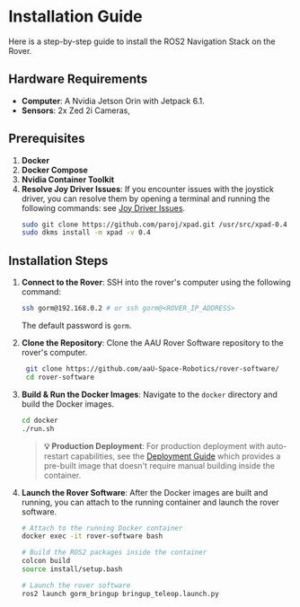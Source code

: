# Installation Guide
Here is a step-by-step guide to install the ROS2 Navigation Stack on the Rover.

## Hardware Requirements
- **Computer**: A Nvidia Jetson Orin with Jetpack 6.1.
- **Sensors**: 2x Zed 2i Cameras,
## Prerequisites
1. **Docker**
2. **Docker Compose**
3. **Nvidia Container Toolkit**
4. **Resolve Joy Driver Issues**: If you encounter issues with the joystick driver, you can resolve them by opening a terminal and running the following commands: see [Joy Driver Issues](https://forums.developer.nvidia.com/t/logitech-f710-kernel-module-issues-jetpack-6/296904/21).
     ```bash
     sudo git clone https://github.com/paroj/xpad.git /usr/src/xpad-0.4
     sudo dkms install -m xpad -v 0.4
     ```

## Installation Steps
1. **Connect to the Rover**: SSH into the rover's computer using the following command:
   ```bash
   ssh gorm@192.168.0.2 # or ssh gorm@<ROVER_IP_ADDRESS>
   ```
   The default password is `gorm`.

2. **Clone the Repository**: Clone the AAU Rover Software repository to the rover's computer.
   ```bash
    git clone https://github.com/aaU-Space-Robotics/rover-software/
    cd rover-software
    ```
3. **Build & Run the Docker Images**: Navigate to the `docker` directory and build the Docker images.
    ```bash
    cd docker
    ./run.sh
    ```

    > **💡 Production Deployment**: For production deployment with auto-restart capabilities, see the [Deployment Guide](../../deployment/overview.md) which provides a pre-built image that doesn't require manual building inside the container.

4. **Launch the Rover Software**: After the Docker images are built and running, you can attach to the running container and launch the rover software.
    ```bash
    # Attach to the running Docker container
    docker exec -it rover-software bash

    # Build the ROS2 packages inside the container
    colcon build
    source install/setup.bash

    # Launch the rover software
    ros2 launch gorm_bringup bringup_teleop.launch.py
    ```